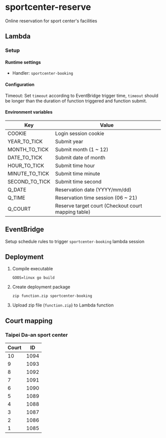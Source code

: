 # sportcenter-reserve
Online reservation for sport center's facilities

## Lambda
### Setup
#### Runtime settings 
- Handler: `sportcenter-booking`

#### Configuration
Timeout: Set `timeout` according to EventBridge trigger time, `timeout` should be longer than the duration of function triggered and function submit.

#### Environment variables
| Key | Value |
| --- | --- |
| COOKIE | Login session cookie |
| YEAR_TO_TICK | Submit year |
| MONTH_TO_TICK | Submit month (1 ~ 12) |
| DATE_TO_TICK | Submit date of month |
| HOUR_TO_TICK | Submit time hour |
| MINUTE_TO_TICK | Submit time minute |
| SECOND_TO_TICK | Submit time second |
| Q_DATE | Reservation date (YYYY/mm/dd) |
| Q_TIME | Reservation time session (06 ~ 21) |
| Q_COURT | Reserve target court (Checkout court mapping table) |

## EventBridge
Setup schedule rules to trigger `sportcenter-booking` lambda session

## Deployment
1. Compile executable
	```
	GOOS=linux go build
	```
1. Create deployment package
	```
	zip function.zip sportcenter-booking
	```
1. Upload zip file (`function.zip`) to Lambda function

## Court mapping
### Taipei Da-an sport center
| Court | ID |
| --- | --- |
| 10 | 1094 |
| 9 | 1093 |
| 8 | 1092 |
| 7 | 1091 |
| 6 | 1090 |
| 5 | 1089 |
| 4 | 1088 |
| 3 | 1087 |
| 2 | 1086 |
| 1 | 1085 |